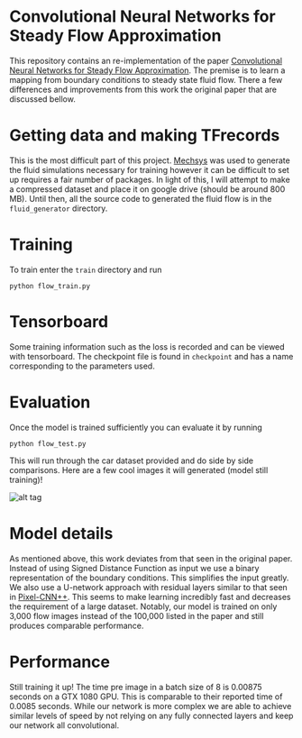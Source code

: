# Convolutional Neural Networks for Steady Flow Approximation

This repository contains an re-implementation of the paper [Convolutional Neural Networks for Steady Flow Approximation](https://www.autodeskresearch.com/publications/convolutional-neural-networks-steady-flow-approximation). The premise is to learn a mapping from boundary conditions to steady state fluid flow. There a few differences and improvements from this work the original paper that are discussed bellow.

# Getting data and making TFrecords
This is the most difficult part of this project. [Mechsys](http://mechsys.nongnu.org/) was used to generate the fluid simulations necessary for training however it can be difficult to set up requires a fair number of packages. In light of this, I will attempt to make a compressed dataset and place it on google drive (should be around 800 MB). Until then, all the source code to generated the fluid flow is in the `fluid_generator` directory.

# Training
To train enter the `train` directory and run
```
python flow_train.py
```

# Tensorboard
Some training information such as the loss is recorded and can be viewed with tensorboard. The checkpoint file is found in `checkpoint` and has a name corresponding to the parameters used.

# Evaluation
Once the model is trained sufficiently you can evaluate it by running
```
python flow_test.py
```
This will run through the car dataset provided and do side by side comparisons. Here are a few cool images it will generated (model still training)!

![alt tag](https://github.com/loliverhennigh/Steady-State-Flow-With-Neural-Nets/blob/master/test/figs/car_flow_1.png)


# Model details
As mentioned above, this work deviates from that seen in the original paper. Instead of using Signed Distance Function as input we use a binary representation of the boundary conditions. This simplifies the input greatly. We also use a U-network approach with residual layers similar to that seen in [Pixel-CNN++](https://github.com/openai/pixel-cnn). This seems to make learning incredibly fast and decreases the requirement of a large dataset. Notably, our model is trained on only 3,000 flow images instead of the 100,000 listed in the paper and still produces comparable performance.

# Performance
Still training it up! The time pre image in a batch size of 8 is 0.00875 seconds on a GTX 1080 GPU. This is comparable to their reported time of 0.0085 seconds. While our network is more complex we are able to achieve similar levels of speed by not relying on any fully connected layers and keep our network all convolutional.



